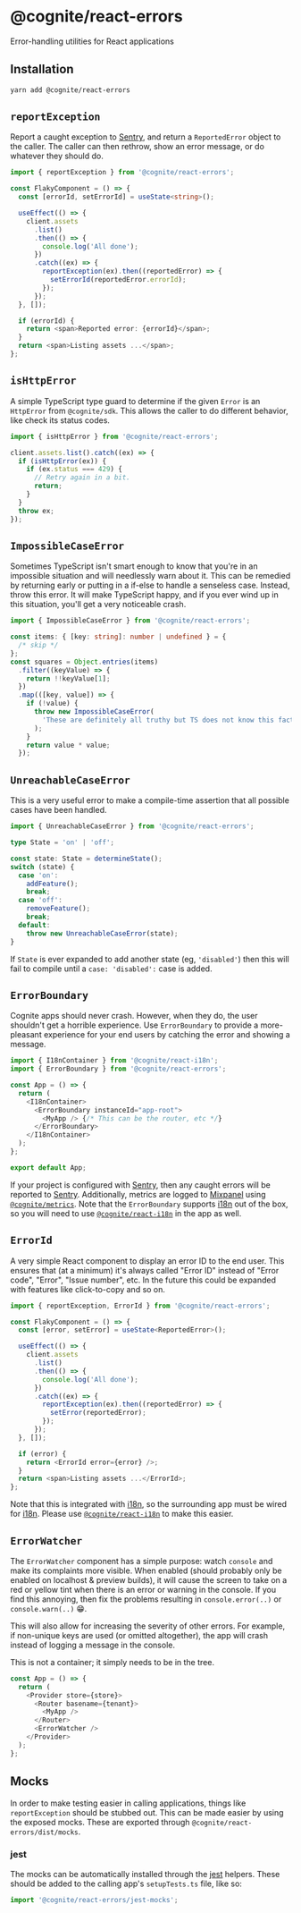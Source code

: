 # @cognite/react-errors

Error-handling utilities for React applications

## Installation

```sh
yarn add @cognite/react-errors
```

## `reportException`

Report a caught exception to [Sentry], and return a `ReportedError` object to the caller.
The caller can then rethrow, show an error message, or do whatever they should do.

```ts
import { reportException } from '@cognite/react-errors';

const FlakyComponent = () => {
  const [errorId, setErrorId] = useState<string>();

  useEffect(() => {
    client.assets
      .list()
      .then(() => {
        console.log('All done');
      })
      .catch((ex) => {
        reportException(ex).then((reportedError) => {
          setErrorId(reportedError.errorId);
        });
      });
  }, []);

  if (errorId) {
    return <span>Reported error: {errorId}</span>;
  }
  return <span>Listing assets ...</span>;
};
```

## `isHttpError`

A simple TypeScript type guard to determine if the given `Error` is an `HttpError` from `@cognite/sdk`.
This allows the caller to do different behavior, like check its status codes.

```ts
import { isHttpError } from '@cognite/react-errors';

client.assets.list().catch((ex) => {
  if (isHttpError(ex)) {
    if (ex.status === 429) {
      // Retry again in a bit.
      return;
    }
  }
  throw ex;
});
```

## `ImpossibleCaseError`

Sometimes TypeScript isn't smart enough to know that you're in an impossible situation and will needlessly warn about it.
This can be remedied by returning early or putting in a if-else to handle a senseless case.
Instead, throw this error.
It will make TypeScript happy, and if you ever wind up in this situation, you'll get a very noticeable crash.

```ts
import { ImpossibleCaseError } from '@cognite/react-errors';

const items: { [key: string]: number | undefined } = {
  /* skip */
};
const squares = Object.entries(items)
  .filter((keyValue) => {
    return !!keyValue[1];
  })
  .map(([key, value]) => {
    if (!value) {
      throw new ImpossibleCaseError(
        'These are definitely all truthy but TS does not know this fact.'
      );
    }
    return value * value;
  });
```

## `UnreachableCaseError`

This is a very useful error to make a compile-time assertion that all possible cases have been handled.

```ts
import { UnreachableCaseError } from '@cognite/react-errors';

type State = 'on' | 'off';

const state: State = determineState();
switch (state) {
  case 'on':
    addFeature();
    break;
  case 'off':
    removeFeature();
    break;
  default:
    throw new UnreachableCaseError(state);
}
```

If `State` is ever expanded to add another state (eg, `'disabled'`) then this will fail to compile until a `case: 'disabled':` case is added.

## `ErrorBoundary`

Cognite apps should never crash.
However, when they do, the user shouldn't get a horrible experience.
Use `ErrorBoundary` to provide a more-pleasant experience for your end users by catching the error and showing a message.

```ts
import { I18nContainer } from '@cognite/react-i18n';
import { ErrorBoundary } from '@cognite/react-errors';

const App = () => {
  return (
    <I18nContainer>
      <ErrorBoundary instanceId="app-root">
        <MyApp /> {/* This can be the router, etc */}
      </ErrorBoundary>
    </I18nContainer>
  );
};

export default App;
```

If your project is configured with [Sentry], then any caught errors will be reported to [Sentry].
Additionally, metrics are logged to [Mixpanel] using [`@cognite/metrics`].
Note that the `ErrorBoundary` supports [i18n] out of the box, so you will need to use [`@cognite/react-i18n`] in the app as well.

## `ErrorId`

A very simple React component to display an error ID to the end user.
This ensures that (at a minimum) it's always called "Error ID" instead of "Error code", "Error", "Issue number", etc.
In the future this could be expanded with features like click-to-copy and so on.

```ts
import { reportException, ErrorId } from '@cognite/react-errors';

const FlakyComponent = () => {
  const [error, setError] = useState<ReportedError>();

  useEffect(() => {
    client.assets
      .list()
      .then(() => {
        console.log('All done');
      })
      .catch((ex) => {
        reportException(ex).then((reportedError) => {
          setError(reportedError);
        });
      });
  }, []);

  if (error) {
    return <ErrorId error={error} />;
  }
  return <span>Listing assets ...</ErrorId>;
};
```

Note that this is integrated with [i18n], so the surrounding app must be wired for [i18n].
Please use [`@cognite/react-i18n`] to make this easier.

## `ErrorWatcher`

The `ErrorWatcher` component has a simple purpose: watch `console` and make its complaints more visible.
When enabled (should probably only be enabled on localhost & preview builds), it will cause the screen to take on a red or yellow tint when there is an error or warning in the console.
If you find this annoying, then fix the problems resulting in `console.error(..)` or `console.warn(..)` :grin:.

This will also allow for increasing the severity of other errors.
For example, if non-unique keys are used (or omitted altogether), the app will crash instead of logging a message in the console.

This is not a container; it simply needs to be in the tree.

```ts
const App = () => {
  return (
    <Provider store={store}>
      <Router basename={tenant}>
        <MyApp />
      </Router>
      <ErrorWatcher />
    </Provider>
  );
};
```

## Mocks

In order to make testing easier in calling applications, things like `reportException` should be stubbed out.
This can be made easier by using the exposed mocks.
These are exported through `@cognite/react-errors/dist/mocks`.

### jest

The mocks can be automatically installed through the [jest] helpers.
These should be added to the calling app's `setupTests.ts` file, like so:

```ts
import '@cognite/react-errors/jest-mocks';
```

[jest]: https://jestjs.io
[i18n]: https://cog.link/i18n
[sentry]: https://sentry.io
[mixpanel]: https://mixpanel.com
[`@cognite/metrics`]: cognitedata/frontend/packages/browser/commonjs/metrics
[`@cognite/react-i18n`]: cognitedata/frontend/packages/browser/react/i18n
